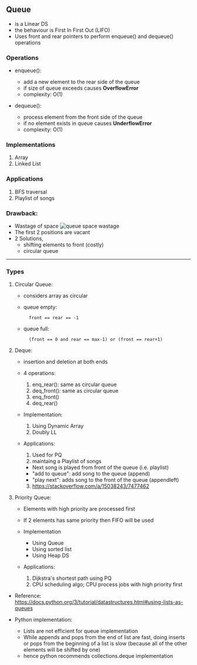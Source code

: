 ## Queue

- is a Linear DS
- the behaviour is First In First Out (LIFO)
- Uses front and rear pointers to perform enqueue() and dequeue() operations


### Operations
- enqueue(): 
    - add a new element to the rear side of the queue
    - if size of queue exceeds causes **OverflowError**
    - complexity: O(1)

- dequeue(): 
    - process element from the front side of the queue
    - if no element exists in queue causes **UnderflowError**
    - complexity: O(1)


### Implementations
1. Array
2. Linked List


### Applications
1. BFS traversal
2. Playlist of songs


### Drawback:
- Wastage of space
![queue space wastage](https://media.geeksforgeeks.org/wp-content/uploads/20210208123954/cq4.jpeg)
- The first 2 positions are vacant
- 2 Solutions, 
    - shifting elements to front (costly)
    - circular queue

----


### Types
1. Circular Queue:
    - considers array as circular
    - queue empty:
        
            front == rear == -1

    - queue full:
        
            (front == 0 and rear == max-1) or (front == rear+1)


2. Deque:
    - insertion and deletion at both ends

    - 4 operations:
        1. enq_rear(): same as circular queue
        2. deq_front(): same as circular queue
        3. enq_front()
        4. deq_rear()

    - Implementation:
        1. Using Dynamic Array
        2. Doubly LL

    - Applications:
        1. Used for PQ
        2. maintaing a Playlist of songs
        - Next song is played from front of the queue (i.e. playlist)
        - "add to queue": add song to the queue (append) 
        - "play next": adds song to the front of the queue (appendleft)
        3. https://stackoverflow.com/a/15038243/7477462


3. Priority Queue:
    - Elements with high priority are processed first
    - If 2 elements has same priority then FIFO will be used
    - Implementation
        - Using Queue
        - Using sorted list
        - Using Heap DS

    - Applications:
        1. Dijkstra's shortest path using PQ
        2. CPU scheduling algo; CPU process jobs with high priority first


- Reference: https://docs.python.org/3/tutorial/datastructures.html#using-lists-as-queues

- Python implementation:
    - Lists are not efficient for queue implementation
    - While appends and pops from the end of list are fast, doing inserts 
        or pops from the beginning of a list is slow 
        (because all of the other elements will be shifted by one)
    - hence python recommends collections.deque implementation
